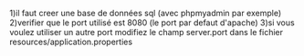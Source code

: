 
1)il faut creer une base de données sql (avec phpmyadmin par exemple)
2)verifier que le port utilisé est 8080 (le port par defaut d'apache)
3)si vous voulez utiliser un autre port modifiez le champ server.port dans le fichier resources/application.properties